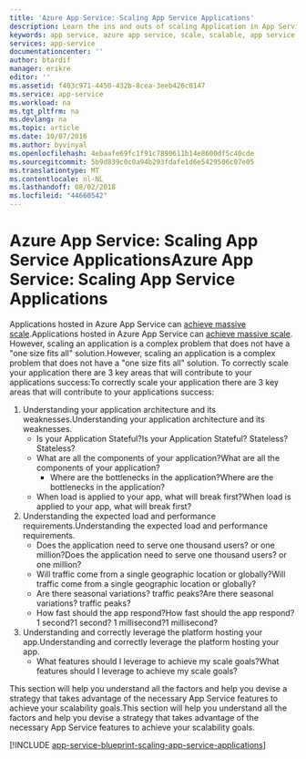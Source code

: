 ```yaml
---
title: 'Azure App Service: Scaling App Service Applications'
description: Learn the ins and outs of scaling Application in App Service.
keywords: app service, azure app service, scale, scalable, app service plan, app service cost
services: app-service
documentationcenter: ''
author: btardif
manager: erikre
editor: ''
ms.assetid: f403c971-4450-432b-8cea-3eeb426c0147
ms.service: app-service
ms.workload: na
ms.tgt_pltfrm: na
ms.devlang: na
ms.topic: article
ms.date: 10/07/2016
ms.author: byvinyal
ms.openlocfilehash: 4ebaafe69fc1f91c7890611b14e8600df5c40cde
ms.sourcegitcommit: 5b9d839c0c0a94b293fdafe1d6e5429506c07e05
ms.translationtype: MT
ms.contentlocale: nl-NL
ms.lasthandoff: 08/02/2018
ms.locfileid: "44660542"
---
```

# <a name="azure-app-service-scaling-app-service-applications"></a><span data-ttu-id="e097e-104">Azure App Service: Scaling App Service Applications</span><span class="sxs-lookup"><span data-stu-id="e097e-104">Azure App Service: Scaling App Service Applications</span></span>
<span data-ttu-id="e097e-105">Applications hosted in Azure App Service can [achieve massive scale](https://azure.microsoft.com/blog/canadian-broadcasting-corporation-radio-canada-leverage-azure-for-smooth-election-coverage/).</span><span class="sxs-lookup"><span data-stu-id="e097e-105">Applications hosted in Azure App Service can [achieve massive scale](https://azure.microsoft.com/blog/canadian-broadcasting-corporation-radio-canada-leverage-azure-for-smooth-election-coverage/).</span></span>
<span data-ttu-id="e097e-106">However, scaling an application is a complex problem that does not have a "one size fits all" solution.</span><span class="sxs-lookup"><span data-stu-id="e097e-106">However, scaling an application is a complex problem that does not have a "one size fits all" solution.</span></span> <span data-ttu-id="e097e-107">To correctly scale your application there are 3 key areas that will contribute to your applications success:</span><span class="sxs-lookup"><span data-stu-id="e097e-107">To correctly scale your application there are 3 key areas that will contribute to your applications success:</span></span>

1. <span data-ttu-id="e097e-108">Understanding your application architecture and its weaknesses.</span><span class="sxs-lookup"><span data-stu-id="e097e-108">Understanding your application architecture and its weaknesses.</span></span>
   * <span data-ttu-id="e097e-109">Is your Application Stateful?</span><span class="sxs-lookup"><span data-stu-id="e097e-109">Is your Application Stateful?</span></span> <span data-ttu-id="e097e-110">Stateless?</span><span class="sxs-lookup"><span data-stu-id="e097e-110">Stateless?</span></span>
   * <span data-ttu-id="e097e-111">What are all the components of your application?</span><span class="sxs-lookup"><span data-stu-id="e097e-111">What are all the components of your application?</span></span>
     * <span data-ttu-id="e097e-112">Where are the bottlenecks in the application?</span><span class="sxs-lookup"><span data-stu-id="e097e-112">Where are the bottlenecks in the application?</span></span>
   * <span data-ttu-id="e097e-113">When load is applied to your app, what will break first?</span><span class="sxs-lookup"><span data-stu-id="e097e-113">When load is applied to your app, what will break first?</span></span>
2. <span data-ttu-id="e097e-114">Understanding the expected load and performance requirements.</span><span class="sxs-lookup"><span data-stu-id="e097e-114">Understanding the expected load and performance requirements.</span></span>
   * <span data-ttu-id="e097e-115">Does the application need to serve one thousand users? or one million?</span><span class="sxs-lookup"><span data-stu-id="e097e-115">Does the application need to serve one thousand users? or one million?</span></span>
   * <span data-ttu-id="e097e-116">Will traffic come from a single geographic location or globally?</span><span class="sxs-lookup"><span data-stu-id="e097e-116">Will traffic come from a single geographic location or globally?</span></span>
   * <span data-ttu-id="e097e-117">Are there seasonal variations? traffic peaks?</span><span class="sxs-lookup"><span data-stu-id="e097e-117">Are there seasonal variations? traffic peaks?</span></span>
   * <span data-ttu-id="e097e-118">How fast should the app respond?</span><span class="sxs-lookup"><span data-stu-id="e097e-118">How fast should the app respond?</span></span> <span data-ttu-id="e097e-119">1 second?</span><span class="sxs-lookup"><span data-stu-id="e097e-119">1 second?</span></span> <span data-ttu-id="e097e-120">1 millisecond?</span><span class="sxs-lookup"><span data-stu-id="e097e-120">1 millisecond?</span></span>
3. <span data-ttu-id="e097e-121">Understanding and correctly leverage the platform hosting your app.</span><span class="sxs-lookup"><span data-stu-id="e097e-121">Understanding and correctly leverage the platform hosting your app.</span></span>
   * <span data-ttu-id="e097e-122">What features should I leverage to achieve my scale goals?</span><span class="sxs-lookup"><span data-stu-id="e097e-122">What features should I leverage to achieve my scale goals?</span></span>

<span data-ttu-id="e097e-123">This section will help you understand all the factors and help you devise a strategy that takes advantage of the necessary App Service features to achieve your scalability goals.</span><span class="sxs-lookup"><span data-stu-id="e097e-123">This section will help you understand all the factors and help you devise a strategy that takes advantage of the necessary App Service features to achieve your scalability goals.</span></span>

[!INCLUDE [app-service-blueprint-scaling-app-service-applications](../../includes/app-service-blueprint-scaling-app-service-applications.md)]

